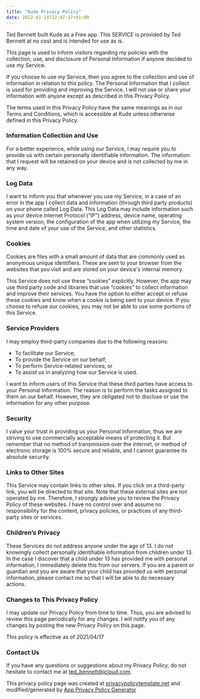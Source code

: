 ```yaml
---
title: "Kude Privacy Policy"
date: 2022-01-14T12:07:17+01:00
---
```


Ted Bennett built Kude as a Free app. This SERVICE is provided by Ted
Bennett at no cost and is intended for use as is.

This page is used to inform visitors regarding my
policies with the collection, use, and disclosure of Personal
Information if anyone decided to use my Service.

If you choose to use my Service, then you agree to
the collection and use of information in relation to this
policy. The Personal Information that I collect is
used for providing and improving the Service. I will not use or share your information
with anyone except as described in this Privacy Policy.

The terms used in this Privacy Policy have the same meanings
as in our Terms and Conditions, which is accessible at
Kude unless otherwise defined in this Privacy Policy.

### Information Collection and Use

For a better experience, while using our Service, I
may require you to provide us with certain personally
identifiable information. The information that
I request will be retained on your device and is not collected by me in any way.

### Log Data

I want to inform you that whenever you
use my Service, in a case of an error in the app
I collect data and information (through third party
products) on your phone called Log Data. This Log Data may
include information such as your device Internet Protocol
(“IP”) address, device name, operating system version, the
configuration of the app when utilizing my Service,
the time and date of your use of the Service, and other
statistics.

### Cookies

Cookies are files with a small amount of data that are
commonly used as anonymous unique identifiers. These are sent
to your browser from the websites that you visit and are
stored on your device&apos;s internal memory.

This Service does not use these “cookies” explicitly. However,
the app may use third party code and libraries that use
“cookies” to collect information and improve their services.
You have the option to either accept or refuse these cookies
and know when a cookie is being sent to your device. If you
choose to refuse our cookies, you may not be able to use some
portions of this Service.

### Service Providers

I may employ third-party companies due to the following reasons:

- To facilitate our Service;
- To provide the Service on our behalf;
- To perform Service-related services; or
- To assist us in analyzing how our Service is used.

I want to inform users of this Service
that these third parties have access to your Personal
Information. The reason is to perform the tasks assigned to
them on our behalf. However, they are obligated not to
disclose or use the information for any other purpose.

### Security

I value your trust in providing us your
Personal Information, thus we are striving to use commercially
acceptable means of protecting it. But remember that no method
of transmission over the internet, or method of electronic
storage is 100% secure and reliable, and I cannot
guarantee its absolute security.

### Links to Other Sites

This Service may contain links to other sites. If you click on
a third-party link, you will be directed to that site. Note
that these external sites are not operated by me.
Therefore, I strongly advise you to review the
Privacy Policy of these websites. I have
no control over and assume no responsibility for the content,
privacy policies, or practices of any third-party sites or
services.

### Children’s Privacy

These Services do not address anyone under the age of 13.
I do not knowingly collect personally
identifiable information from children under 13. In the case
I discover that a child under 13 has provided
me with personal information, I immediately
delete this from our servers. If you are a parent or guardian
and you are aware that your child has provided us with
personal information, please contact me so that
I will be able to do necessary actions.

### Changes to This Privacy Policy

I may update our Privacy Policy from
time to time. Thus, you are advised to review this page
periodically for any changes. I will
notify you of any changes by posting the new Privacy Policy on
this page.

This policy is effective as of 2021/04/17

### Contact Us

If you have any questions or suggestions about my
Privacy Policy, do not hesitate to contact me at
[ted_bennett@icloud.com](mailto:ted_bennett@icloud.com").

This privacy policy page was created at
[privacypolicytemplate.net](https://privacypolicytemplate.net) and modified/generated by
[App Privacy Policy Generator](https://app-privacy-policy-generator.firebaseapp.com/)
